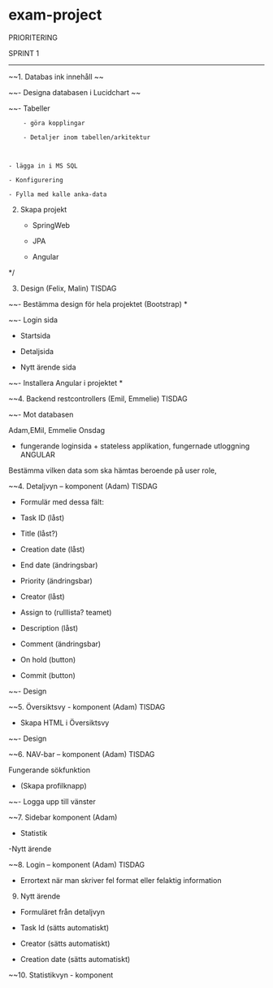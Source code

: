 # exam-project
PRIORITERING 

  

SPRINT 1 

__________________________ 

~~1. Databas ink innehåll ~~

~~- Designa databasen i Lucidchart ~~

~~- Tabeller 

		- göra kopplingar 

		- Detaljer inom tabellen/arkitektur 

  

	- lägga in i MS SQL 

	- Konfigurering  

	- Fylla med kalle anka-data 

  

2. Skapa projekt 

	- SpringWeb 

	- JPA 

	- Angular 

  */

3. Design (Felix, Malin) TISDAG 

~~- Bestämma design för hela projektet (Bootstrap) *

~~- Login sida 

- Startsida 

- Detaljsida 

- Nytt ärende sida 

~~- Installera Angular i projektet *

  

~~4. Backend restcontrollers (Emil, Emmelie) TISDAG 

~~- Mot databasen 

Adam,EMil, Emmelie Onsdag
- fungerande loginsida + stateless applikation, fungernade utloggning ANGULAR

Bestämma vilken data som ska hämtas beroende på user role, 

	
~~4. Detaljvyn – komponent (Adam) TISDAG 


- Formulär med dessa fält: 

- Task ID (låst) 

- Title (låst?) 

- Creation date (låst) 

- End date (ändringsbar) 

- Priority (ändringsbar) 

- Creator (låst) 

- Assign to (rulllista? teamet) 

- Description (låst) 

- Comment (ändringsbar) 

- On hold (button) 

- Commit (button) 

~~- Design 

  

~~5. Översiktsvy - komponent (Adam) TISDAG 

- Skapa HTML i Översiktsvy

~~- Design 

  

~~6. NAV-bar – komponent (Adam) TISDAG 
 
Fungerande sökfunktion 

- (Skapa profilknapp) 

~~- Logga upp till vänster 

~~7. Sidebar komponent (Adam)  

- Statistik 

-Nytt ärende 

	  

  

~~8. Login – komponent (Adam) TISDAG 

- Errortext när man skriver fel format eller felaktig information 

  

9. Nytt ärende 

- Formuläret från detaljvyn  

- Task Id (sätts automatiskt) 

- Creator (sätts automatiskt) 

- Creation date (sätts automatiskt) 

  

~~10. Statistikvyn - komponent 

  

 

 
